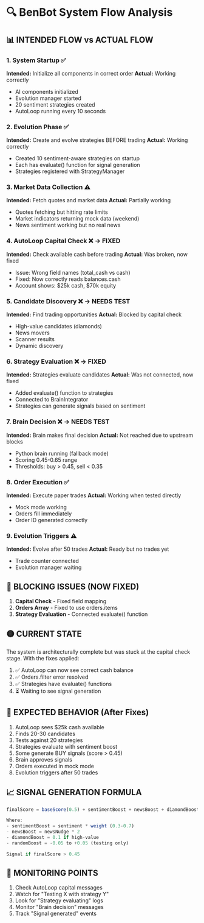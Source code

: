# 🔍 BenBot System Flow Analysis

## 📊 INTENDED FLOW vs ACTUAL FLOW

### 1. **System Startup** ✅
**Intended:** Initialize all components in correct order
**Actual:** Working correctly
- AI components initialized
- Evolution manager started
- 20 sentiment strategies created
- AutoLoop running every 10 seconds

### 2. **Evolution Phase** ✅
**Intended:** Create and evolve strategies BEFORE trading
**Actual:** Working correctly
- Created 10 sentiment-aware strategies on startup
- Each has evaluate() function for signal generation
- Strategies registered with StrategyManager

### 3. **Market Data Collection** ⚠️
**Intended:** Fetch quotes and market data
**Actual:** Partially working
- Quotes fetching but hitting rate limits
- Market indicators returning mock data (weekend)
- News sentiment working but no real news

### 4. **AutoLoop Capital Check** ❌ → FIXED
**Intended:** Check available cash before trading
**Actual:** Was broken, now fixed
- Issue: Wrong field names (total_cash vs cash)
- Fixed: Now correctly reads balances.cash
- Account shows: $25k cash, $70k equity

### 5. **Candidate Discovery** ❌ → NEEDS TEST
**Intended:** Find trading opportunities
**Actual:** Blocked by capital check
- High-value candidates (diamonds)
- News movers
- Scanner results
- Dynamic discovery

### 6. **Strategy Evaluation** ❌ → FIXED
**Intended:** Strategies evaluate candidates
**Actual:** Was not connected, now fixed
- Added evaluate() function to strategies
- Connected to BrainIntegrator
- Strategies can generate signals based on sentiment

### 7. **Brain Decision** ❌ → NEEDS TEST
**Intended:** Brain makes final decision
**Actual:** Not reached due to upstream blocks
- Python brain running (fallback mode)
- Scoring 0.45-0.65 range
- Thresholds: buy > 0.45, sell < 0.35

### 8. **Order Execution** ✅
**Intended:** Execute paper trades
**Actual:** Working when tested directly
- Mock mode working
- Orders fill immediately
- Order ID generated correctly

### 9. **Evolution Triggers** ⚠️
**Intended:** Evolve after 50 trades
**Actual:** Ready but no trades yet
- Trade counter connected
- Evolution manager waiting

## 🔴 BLOCKING ISSUES (NOW FIXED)

1. **Capital Check** - Fixed field mapping
2. **Orders Array** - Fixed to use orders.items
3. **Strategy Evaluation** - Connected evaluate() function

## 🟡 CURRENT STATE

The system is architecturally complete but was stuck at the capital check stage. With the fixes applied:

1. ✅ AutoLoop can now see correct cash balance
2. ✅ Orders.filter error resolved
3. ✅ Strategies have evaluate() functions
4. ⏳ Waiting to see signal generation

## 🎯 EXPECTED BEHAVIOR (After Fixes)

1. AutoLoop sees $25k cash available
2. Finds 20-30 candidates
3. Tests against 20 strategies
4. Strategies evaluate with sentiment boost
5. Some generate BUY signals (score > 0.45)
6. Brain approves signals
7. Orders executed in mock mode
8. Evolution triggers after 50 trades

## 📈 SIGNAL GENERATION FORMULA

```javascript
finalScore = baseScore(0.5) + sentimentBoost + newsBoost + diamondBoost + randomBoost

Where:
- sentimentBoost = sentiment * weight (0.3-0.7)
- newsBoost = newsNudge * 2
- diamondBoost = 0.1 if high-value
- randomBoost = -0.05 to +0.05 (testing only)

Signal if finalScore > 0.45
```

## 🚦 MONITORING POINTS

1. Check AutoLoop capital messages
2. Watch for "Testing X with strategy Y"
3. Look for "Strategy evaluating" logs
4. Monitor "Brain decision" messages
5. Track "Signal generated" events

